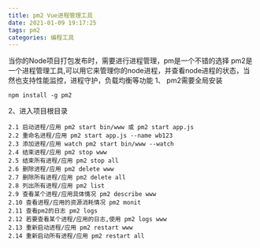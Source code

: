 ```yaml
---
title: pm2 Vue进程管理工具
date: 2021-01-09 19:17:25
tags: pm2
categories: 编程工具
---
```


当你的Node项目打包发布时，需要进行进程管理，pm是一个不错的选择
pm2是一个进程管理工具,可以用它来管理你的node进程，并查看node进程的状态，当然也支持性能监控，进程守护，负载均衡等功能
1、 pm2需要全局安装

```
npm install -g pm2
```

2、进入项目根目录
```
2.1 启动进程/应用 pm2 start bin/www 或 pm2 start app.js
2.2 重命名进程/应用 pm2 start app.js --name wb123
2.3 添加进程/应用 watch pm2 start bin/www --watch
2.4 结束进程/应用 pm2 stop www
2.5 结束所有进程/应用 pm2 stop all
2.6 删除进程/应用 pm2 delete www
2.7 删除所有进程/应用 pm2 delete all
2.8 列出所有进程/应用 pm2 list
2.9 查看某个进程/应用具体情况 pm2 describe www
2.10 查看进程/应用的资源消耗情况 pm2 monit
2.11 查看pm2的日志 pm2 logs
2.12 若要查看某个进程/应用的日志,使用 pm2 logs www
2.13 重新启动进程/应用 pm2 restart www
2.14 重新启动所有进程/应用 pm2 restart all
```